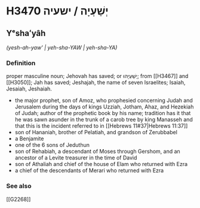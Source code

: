 # H3470 יְשַׁעְיָה / ישעיה

## Yᵉshaʻyâh

_(yesh-ah-yaw' | yeh-sha-YAW | yeh-sha-YA)_

### Definition

proper masculine noun; Jehovah has saved; or יְשַׁעְיָהוּ; from [[H3467]] and [[H3050]]; Jah has saved; Jeshajah, the name of seven Israelites; Isaiah, Jesaiah, Jeshaiah.

- the major prophet, son of Amoz, who prophesied concerning Judah and Jerusalem during the days of kings Uzziah, Jotham, Ahaz, and Hezekiah of Judah; author of the prophetic book by his name; tradition has it that he was sawn asunder in the trunk of a carob tree by king Manasseh and that this is the incident referred to in [[Hebrews 11#37|Hebrews 11:37]]
- son of Hananiah, brother of Pelatiah, and grandson of Zerubbabel
- a Benjamite
- one of the 6 sons of Jeduthun
- son of Rehabiah, a descendant of Moses through Gershom, and an ancestor of a Levite treasurer in the time of David
- son of Athaliah and chief of the house of Elam who returned with Ezra
- a chief of the descendants of Merari who returned with Ezra
### See also

[[G2268]]


